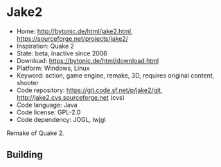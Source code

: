 # Jake2

- Home: http://bytonic.de/html/jake2.html, https://sourceforge.net/projects/jake2/
- Inspiration: Quake 2
- State: beta, inactive since 2006
- Download: https://bytonic.de/html/download.html
- Platform: Windows, Linux
- Keyword: action, game engine, remake, 3D, requires original content, shooter
- Code repository: https://git.code.sf.net/p/jake2/git, http://jake2.cvs.sourceforge.net (cvs)
- Code language: Java
- Code license: GPL-2.0
- Code dependency: JOGL, lwjgl

Remake of Quake 2.

## Building

